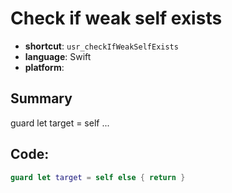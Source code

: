 # Check if weak self exists
- **shortcut**: `usr_checkIfWeakSelfExists`
- **language**: Swift
- **platform**: 

## Summary
guard let target = self ...

## Code:
```swift
guard let target = self else { return }
```